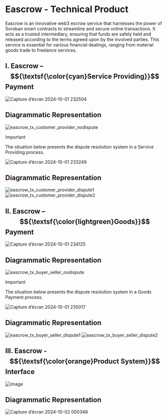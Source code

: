 # Eascrow - Technical Product

Eascrow is an innovative web3 escrow service that harnesses the power of Soroban smart contracts to streamline and secure online transactions. It acts as a trusted intermediary, ensuring that funds are safely held and released according to the terms agreed upon by the involved parties. This service is essential for various financial dealings, ranging from material goods trade to freelance services.

## I. Eascrow – $${\textsf{\color{cyan}Service Providing}}$$ Payment
![Capture d’écran 2024-10-01 232504](https://github.com/user-attachments/assets/f26c1095-37d7-4bb8-9a48-1d885fdb82b3)

## Diagrammatic Representation
![eascrow_tx_customer_provider_nodispute](https://github.com/user-attachments/assets/b9470c2d-06a8-4b80-859d-05453976cd7f)

> [!IMPORTANT]
> The situation below presents the dispute resolution system in a Service Providing process.

![Capture d’écran 2024-10-01 233249](https://github.com/user-attachments/assets/b1c6ed4c-e426-43b5-82e7-dc25a57e6878)

## Diagrammatic Representation
![eascrow_tx_customer_provider_dispute1](https://github.com/user-attachments/assets/05e45aca-7365-4872-a945-6b5e410af138)
![eascrow_tx_customer_provider_dispute2](https://github.com/user-attachments/assets/e7d1363e-039a-4bed-9d9e-2b29c1208bf6)

## II. Eascrow – $${\textsf{\color{lightgreen}Goods}}$$ Payment
![Capture d’écran 2024-10-01 234125](https://github.com/user-attachments/assets/30cf24e7-9f2b-4f50-85e4-60a8b8380711)

## Diagrammatic Representation
![eascrow_tx_buyer_seller_nodispute](https://github.com/user-attachments/assets/afaee844-cbf8-42f5-9801-2802565f0630)

> [!IMPORTANT]
> The situation below presents the dispute resolution system in a Goods Payment process.

![Capture d’écran 2024-10-01 235017](https://github.com/user-attachments/assets/0e7701a1-1d7e-4b10-8568-8ca1430d1ebb)

## Diagrammatic Representation
![eascrow_tx_buyer_seller_dispute1](https://github.com/user-attachments/assets/1db5e882-5921-4e12-b923-ca422c993397)
![eascrow_tx_buyer_seller_dispute2](https://github.com/user-attachments/assets/fbd29e94-b7a6-4ebf-bd16-7ea4164561a5)

## III. Eascrow - $${\textsf{\color{orange}Product System}}$$ Interface
![image](https://github.com/user-attachments/assets/f2f1dd57-d54e-4db3-923e-fe2d3b1387bf)

## Diagrammatic Representation
![Capture d’écran 2024-10-02 000346](https://github.com/user-attachments/assets/db12a4a3-51ee-47d8-81ea-bb1ac3c268f2)


